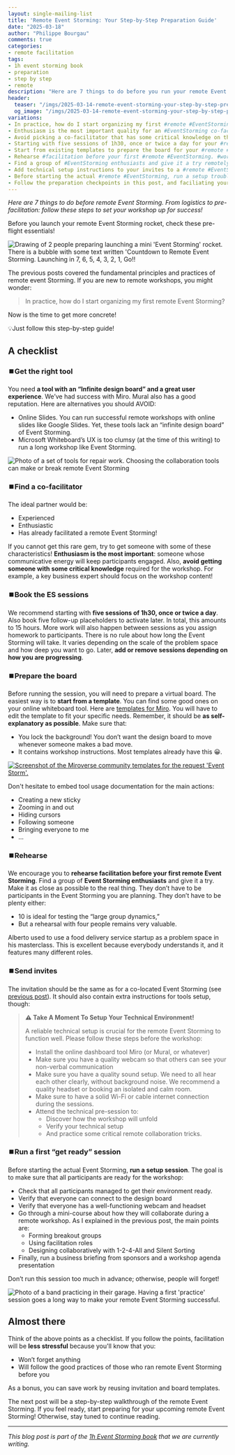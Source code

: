 ```yaml
---
layout: single-mailing-list
title: 'Remote Event Storming: Your Step-by-Step Preparation Guide'
date: "2025-03-18"
author: "Philippe Bourgau"
comments: true
categories:
- remote facilitation
tags:
- 1h event storming book
- preparation
- step by step
- remote
description: "Here are 7 things to do before you run your remote Event Storming: get the right tool, find a co-facilitator, book the sessions, prepare the board, rehearse, send invites, and run a \"get-ready\" session. Follow these steps to set your workshop up for success!"
header:
  teaser: "/imgs/2025-03-14-remote-event-storming-your-step-by-step-preparation-guide/event-storming-rocket-launch-teaser.jpg"
  og_image: "/imgs/2025-03-14-remote-event-storming-your-step-by-step-preparation-guide/event-storming-rocket-launch-og.jpg"
variations:
- In practice, how do I start organizing my first #remote #EventStorming? 💡 Just follow this step-by-step guide! #workshop #facilitation #EventStormingJournal #ddd #domainDrivenDesign
- Enthusiasm is the most important quality for an #EventStorming co-facilitator! #remote #workshop #facilitation #EventStormingJournal #ddd #domainDrivenDesign
- Avoid picking a co-facilitator that has some critical knowledge on the domain for your #EventStorming. #remote #workshop #facilitation #EventStormingJournal #ddd #domainDrivenDesign
- Starting with five sessions of 1h30, once or twice a day for your #remote #EventStorming. Add or remove sessions later. #workshop #facilitation #EventStormingJournal #ddd #domainDrivenDesign
- Start from existing templates to prepare the board for your #remote #EventStorming. Make it as self-explanatory as possible! #workshop #facilitation #EventStormingJournal #ddd #domainDrivenDesign
- Rehearse #facilitation before your first #remote #EventStorming. #workshop #facilitation #EventStormingJournal #ddd #domainDrivenDesign
- Find a group of #EventStorming enthusiasts and give it a try remotely! #remote #workshop #facilitation #EventStormingJournal #ddd #domainDrivenDesign
- Add technical setup instructions to your invites to a #remote #EventStorming. #workshop #facilitation #EventStormingJournal #ddd #domainDrivenDesign
- Before starting the actual #remote #EventStorming, run a setup troubleshooting session! #workshop #facilitation #EventStormingJournal #ddd #domainDrivenDesign
- Follow the preparation checkpoints in this post, and faciliating your #remote #EventStorming will be less stressful! #workshop #facilitation #EventStormingJournal #ddd #domainDrivenDesign
---
```

_Here are 7 things to do before remote Event Storming. From logistics to pre-facilitation: follow these steps to set your workshop up for success!_

Before you launch your remote Event Storming rocket, check these pre-flight essentials!

![Drawing of 2 people preparing launching a mini 'Event Storming' rocket. There is a bubble with some text written 'Countdown to Remote Event Storming. Launching in 7, 6, 5, 4, 3, 2, 1, Go!!]({{site.url}}{{site.baseurl}}/imgs/2025-03-14-remote-event-storming-your-step-by-step-preparation-guide/event-storming-rocket-launch-teaser.jpg)

The previous posts covered the fundamental principles and practices of remote event Storming. If you are new to remote workshops, you might wonder:

> In practice, how do I start organizing my first remote Event Storming?

Now is the time to get more concrete!

💡Just follow this step-by-step guide!

## A checklist

### ⏹️Get the right tool

You need **a tool with an “Infinite design board” and a great user experience**. We’ve had success with Miro. Mural also has a good reputation. Here are alternatives you should AVOID:

- Online Slides. You can run successful remote workshops with online slides like Google Slides. Yet, these tools lack an “infinite design board” of Event Storming.
- Microsoft Whiteboard’s UX is too clumsy (at the time of this writing) to run a long workshop like Event Storming.

![Photo of a set of tools for repair work. Choosing the collaboration tools can make or break remote Event Storming]({{site.url}}{{site.baseurl}}/imgs/2025-03-14-remote-event-storming-your-step-by-step-preparation-guide/tools.jpg)

### ⏹️Find a co-facilitator

The ideal partner would be:

- Experienced
- Enthusiastic
- Has already facilitated a remote Event Storming!

If you cannot get this rare gem, try to get someone with some of these characteristics! **Enthusiasm is the most important**: someone whose communicative energy will keep participants engaged. Also, **avoid getting someone with some critical knowledge** required for the workshop. For example, a key business expert should focus on the workshop content!

### ⏹️Book the ES sessions

We recommend starting with **five sessions of 1h30, once or twice a day**. Also book five follow-up placeholders to activate later. In total, this amounts to 15 hours. More work will also happen between sessions as you assign homework to participants. There is no rule about how long the Event Storming will take. It varies depending on the scale of the problem space and how deep you want to go. Later, **add or remove sessions depending on how you are progressing**.

### ⏹️Prepare the board

Before running the session, you will need to prepare a virtual board. The easiest way is to **start from a template**. You can find some good ones on your online whiteboard tool. Here are [templates for Miro](https://miro.com/miroverse/search/?term=event+storm). You will have to edit the template to fit your specific needs. Remember, it should be **as self-explanatory as possible**. Make sure that:

- You lock the background! You don’t want the design board to move whenever someone makes a bad move.
- It contains workshop instructions. Most templates already have this 😀.

[![Screenshot of the Miroverse community templates for the request 'Event Storm'.]({{site.url}}{{site.baseurl}}/imgs/2025-03-14-remote-event-storming-your-step-by-step-preparation-guide/event-storm-templates-from-miroverse-community.jpg)](https://miro.com/miroverse/search/?term=event+storm)

Don't hesitate to embed tool usage documentation for the main actions:

- Creating a new sticky
- Zooming in and out
- Hiding cursors
- Following someone
- Bringing everyone to me
- ...

### ⏹️Rehearse

We encourage you to **rehearse facilitation before your first remote Event Storming**. Find a group of **Event Storming enthusiasts** and give it a try. Make it as close as possible to the real thing. They don’t have to be participants in the Event Storming you are planning. They don’t have to be plenty either:

- 10 is ideal for testing the “large group dynamics,”
- But a rehearsal with four people remains very valuable.

Alberto used to use a food delivery service startup as a problem space in his masterclass. This is excellent because everybody understands it, and it features many different roles.

### ⏹️Send invites

The invitation should be the same as for a co-located Event Storming (see [previous post]({{site.url}}{{site.baseurl}}/foundations/how-to-prepare-a-ddd-big-picture-event-storming-workshop/#an-enticing-invitation)). It should also contain extra instructions for tools setup, though:

> **⚠️ Take A Moment To Setup Your Technical Environment!**
> 
> A reliable technical setup is crucial for the remote Event Storming to function well. Please follow these steps before the workshop:
>
> - Install the online dashboard tool Miro (or Mural, or whatever)
> - Make sure you have a quality webcam so that others can see your non-verbal communication
> - Make sure you have a quality sound setup. We need to all hear each other clearly, without background noise. We recommend a quality headset or booking an isolated and calm room.
> - Make sure to have a solid Wi-Fi or cable internet connection during the sessions.
> - Attend the technical pre-session to:
>   - Discover how the workshop will unfold
>   - Verify your technical setup
>   - And practice some critical remote collaboration tricks.

### ⏹️Run a first “get ready” session

Before starting the actual Event Storming, **run a setup session**. The goal is to make sure that all participants are ready for the workshop:

- Check that all participants managed to get their environment ready.
- Verify that everyone can connect to the design board
- Verify that everyone has a well-functioning webcam and headset
- Go through a mini-course about how they will collaborate during a remote workshop. As I explained in the previous post, the main points are:
  - Forming breakout groups
  - Using facilitation roles
  - Designing collaboratively with 1-2-4-All and Silent Sorting
- Finally, run a business briefing from sponsors and a workshop agenda presentation

Don’t run this session too much in advance; otherwise, people will forget!

![Photo of a band practicing in their garage. Having a first 'practice' session goes a long way to make your remote Event Storming successful.]({{site.url}}{{site.baseurl}}/imgs/2025-03-14-remote-event-storming-your-step-by-step-preparation-guide/musicians-practice.jpg)

## Almost there

Think of the above points as a checklist. If you follow the points, facilitation will be **less stressful** because you'll know that you:

- Won’t forget anything
- Will follow the good practices of those who ran remote Event Storming before you

As a bonus, you can save work by reusing invitation and board templates.

The next post will be a step-by-step walkthrough of the remote Event Storming. If you feel ready, start preparing for your upcoming remote Event Storming! Otherwise, stay tuned to continue reading.

----

_This blog post is part of the [1h Event Storming book]({{site.url}}{{site.baseurl}}/1h-event-storming-book/) that we are currently writing._